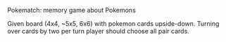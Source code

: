 Pokematch: memory game about Pokemons

Given board (4x4, ~5x5, 6x6) with pokemon cards upside-down. Turning over cards by two per turn player should choose all pair cards.
